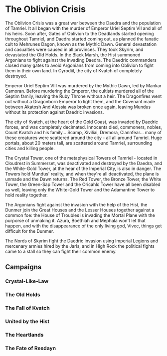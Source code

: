 <!-- PageTitle: The Oblivion Crisis -->

# The Oblivion Crisis

The Oblivion Crisis was a great war between the Daedra and the population of Tamriel. It all began with the murder of Emperor Uriel Septim VII and all of his heirs. Soon after, Gates of Oblivion to the Deadlands started opening throughout Tamriel, and Daedra started coming out, as planned the fanatic cult to Mehrunes Dagon, known as the Mythic Dawn. General devastation and casualties were caused in all provinces. They took Skyrim, and devastated the Old Holds. In the Black Marsh, the Hist summoned Argonians to fight against the invading Daedra. The Daedric commanders closed many gates to avoid Argonians from coming into Oblivion to fight them in their own land. In Cyrodiil, the city of Kvatch of completely destroyed.

Emperor Uriel Septim VIII was murdered by the Mythic Dawn, led by Mankar Camoran. Before murdering the Emperor, the cultists murdered all of the Septim family, leaving the Ruby Throne without a heir. The Dragonfires went out without a Dragonborn Emperor to light them, and the Covenant made between Akatosh And Alessia was broken once again, leaving Mundus without its protection against Daedric invasions.

The city of Kvatch, at the heart of the Gold Coast, was invaded by Daedric forces, and was completely decimated. Innocents died, commoners, nobles, Count Kvatch and his family... Scamp, Xiviliai, Dremora, Clannfear... many of these creatures were scattered around the city - all all around Tamriel. Huge portals, about 20 meters tall, are scattered around Tamriel, surrounding cities and killing people.

The Crystal Tower, one of the metaphysical Towers of Tamriel - located in Cloudrest in Summerset, was deactivated and destroyed by the Daedra, and the White-Gold Tower, at the hear of the Imperial City, is also in danger. The Towers hold Mundus' reality, and when they're all deactivated, the plane is unmade and the Dawn returns. The Red Tower, the Bronze Tower, the White Tower, the Green-Sap Tower and the Oricahlc Tower have all been disabled as well, leaving only the White-Gold Tower and the Adamantine Tower to hold reality together.

The Argonians fight against the invasion with the help of the Hist, the Dunmer join the Great Houses and the Lesser Houses together against a common foe: the House of Troubles is invading the Mortal Plane with the purporse of unmaking it. Azura, Boethiah and Mephala won't let that happen, and with the disappearance of the only living god, Vivec, things get difficult for the Dunmer.

The Nords of Skyrim fight the Daedric invasion using Imperial Legions and mercenary armies hired by the Jarls, and in High Rock the political fights came to a stall so they can fight their common enemy.

## Campaigns
### Crystal-Like-Law
### The Old Holds
### The Fall of Kvatch
### United by the Hist
### The Heartlands
### The Fate of Resdayn
